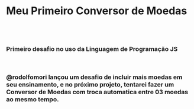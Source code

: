 <h1>Meu Primeiro Conversor de Moedas</h1>
<br>
<br>
<h3>Primeiro desafio no uso da Linguagem de Programação JS</h3>
<br>
<h3>@rodolfomori lançou um desafio de incluir mais moedas em seu ensinamento, e no próximo projeto, tentarei fazer um Conversor de Moedas com troca automatica entre 03 moedas ao mesmo tempo.</h3>

